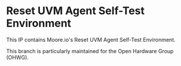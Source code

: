 # Reset UVM Agent Self-Test Environment
This IP contains Moore.io's Reset UVM Agent Self-Test Environment.

This branch is particularly maintained for the Open Hardware Group (OHWG).